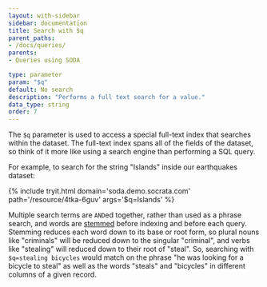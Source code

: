 ```yaml
---
layout: with-sidebar
sidebar: documentation
title: Search with $q
parent_paths: 
- /docs/queries/
parents: 
- Queries using SODA

type: parameter
param: "$q"
default: No search
description: "Performs a full text search for a value."
data_type: string
order: 7
---
```


The `$q` parameter is used to access a special full-text index that searches within the dataset. The full-text index spans all of the fields of the dataset, so think of it more like using a search engine than performing a SQL query.

For example, to search for the string "Islands" inside our earthquakes dataset:

{% include tryit.html domain='soda.demo.socrata.com' path='/resource/4tka-6guv' args='$q=Islands' %}

Multiple search terms are `AND`ed together, rather than used as a phrase search, and words are [stemmed](https://en.wikipedia.org/wiki/Stemming) before indexing and before each query. Stemming reduces each word down to its base or root form, so plural nouns like "criminals" will be reduced down to the singular "criminal", and verbs like "stealing" will reduced down to their root of "steal". So, searching with `$q=stealing bicycles` would match on the phrase "he was looking for a bicycle to steal" as well as the words "steals" and "bicycles" in different columns of a given record.
